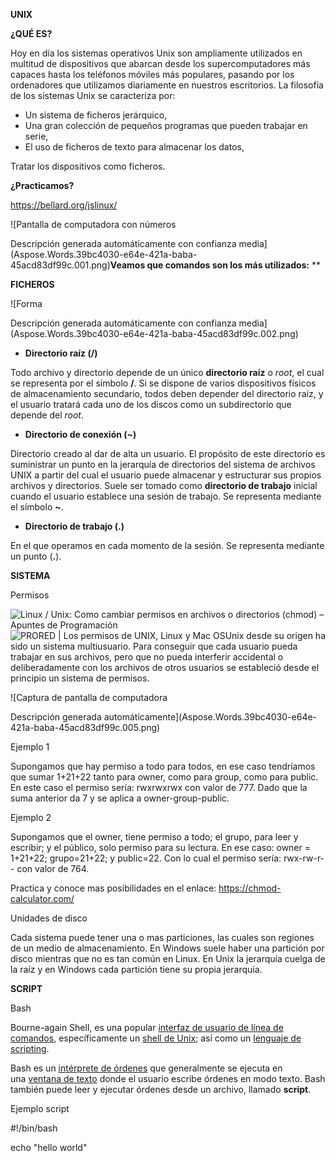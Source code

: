 ﻿**UNIX**

**¿QUÉ ES?**

Hoy en día los sistemas operativos Unix son ampliamente utilizados en multitud de dispositivos que abarcan desde los supercomputadores más capaces hasta los teléfonos móviles más populares, pasando por los ordenadores que utilizamos diariamente en nuestros escritorios. La filosofía de los sistemas Unix se caracteriza por:

- Un sistema de ficheros jerárquico,
- Una gran colección de pequeños programas que pueden trabajar en serie,
- El uso de ficheros de texto para almacenar los datos,

Tratar los dispositivos como ficheros.

**¿Practicamos?**

https://bellard.org/jslinux/

![Pantalla de computadora con números

Descripción generada automáticamente con confianza media](Aspose.Words.39bc4030-e64e-421a-baba-45acd83df99c.001.png)**Veamos que comandos son los más utilizados:**
**





**FICHEROS**

![Forma

Descripción generada automáticamente con confianza media](Aspose.Words.39bc4030-e64e-421a-baba-45acd83df99c.002.png)














- **Directorio raíz (/)**

Todo archivo y directorio depende de un único **directorio raíz** o *root*, el cual se representa por el símbolo **/**. Si se dispone de varios dispositivos físicos de almacenamiento secundario, todos deben depender del directorio raíz, y el usuario tratará cada uno de los discos como un subdirectorio que depende del *root*.

- **Directorio de conexión (~)**

Directorio creado al dar de alta un usuario. El propósito de este directorio es suministrar un punto en la jerarquía de directorios del sistema de archivos UNIX a partir del cual el usuario puede almacenar y estructurar sus propios archivos y directorios. Suele ser tomado como **directorio de trabajo** inicial cuando el usuario establece una sesión de trabajo. Se representa mediante el símbolo **~**.

- **Directorio de trabajo (.)**

En el que operamos en cada momento de la sesión. Se representa mediante un punto (**.**). 

**SISTEMA**

Permisos

![Linux / Unix: Como cambiar permisos en archivos o directorios (chmod) –  Apuntes de Programación](Aspose.Words.39bc4030-e64e-421a-baba-45acd83df99c.003.png)![PRORED | Los permisos de UNIX, Linux y Mac OS](Aspose.Words.39bc4030-e64e-421a-baba-45acd83df99c.004.png)Unix desde su origen ha sido un sistema multiusuario. Para conseguir que cada usuario pueda trabajar en sus archivos, pero que no pueda interferir accidental o deliberadamente con los archivos de otros usuarios se estableció desde el principio un sistema de permisos.






![Captura de pantalla de computadora

Descripción generada automáticamente](Aspose.Words.39bc4030-e64e-421a-baba-45acd83df99c.005.png)










Ejemplo 1

Supongamos que hay permiso a todo para todos, en ese caso tendríamos que sumar 1+21+22 tanto para owner, como para group, como para public. En este caso el permiso sería: rwxrwxrwx con valor de 777. Dado que la suma anterior da 7 y se aplica a owner-group-public.

Ejemplo 2

Supongamos que el owner, tiene permiso a todo; el grupo, para leer y escribir; y el público, solo permiso para su lectura. En ese caso: owner = 1+21+22; grupo=21+22; y public=22. Con lo cual el permiso sería: rwx-rw-r-- con valor de 764.

Practica y conoce mas posibilidades en el enlace: <https://chmod-calculator.com/>



Unidades de disco

Cada sistema puede tener una o mas particiones, las cuales son regiones de un medio de almacenamiento. En Windows suele haber una partición por disco mientras que no es tan común en Linux. En Unix la jerarquía cuelga de la raíz y en Windows cada partición tiene su propia jerarquía.

**SCRIPT**

Bash

Bourne-again Shell, es una popular [interfaz de usuario de línea de comandos](https://es.wikipedia.org/wiki/Interfaz_de_l%C3%ADnea_de_comandos "Interfaz de línea de comandos"), específicamente un [shell de Unix](https://es.wikipedia.org/wiki/Shell_de_Unix "Shell de Unix"); así como un [lenguaje de scripting](https://es.wikipedia.org/wiki/Script "Script").

Bash es un [intérprete de órdenes](https://es.wikipedia.org/wiki/Interfaz_de_l%C3%ADnea_de_comandos "Interfaz de línea de comandos") que generalmente se ejecuta en una [ventana de texto](https://es.wikipedia.org/wiki/Emulador_de_terminal "Emulador de terminal") donde el usuario escribe órdenes en modo texto. Bash también puede leer y ejecutar órdenes desde un archivo, llamado **script**.

Ejemplo script

#!/bin/bash

echo "hello world"


